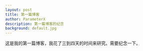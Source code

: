```yaml
---
layout: post
title: 第一篇博客
author: ParameterX
description: 第一篇博客的纪念
background: default.jpg
---
```

这是我的第一篇博客，我花了三到四天的时间来研究。需要纪念一下。